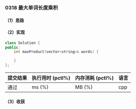 ### 0318 最大单词长度乘积

#### （1）思路

#### （2）实现

```cpp
class Solution {
public:
    int maxProduct(vector<string>& words) {

    }
};
```

| 提交结果 | 执行用时 (pctl%) | 内存消耗 (pctl%) | 语言 |
|:---------|:-----------------|:-----------------|:-----|
| 通过     |  ms (%)   |  MB (%)  | cpp  |

#### （3）收获
